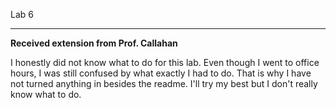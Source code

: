 
Lab 6
________________________________________________

**Received extension from Prof. Callahan**

I honestly did not know what to do for this lab. Even though I went to office hours, I was still confused by what exactly I had to do. That is why I have not turned anything in besides the readme. I'll try my best but I don't really know what to do.